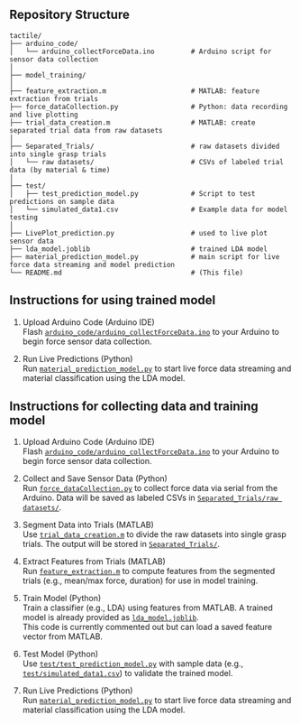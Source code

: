 ##  Repository Structure
<pre><code>tactile/
├── arduino_code/
│   └── arduino_collectForceData.ino         # Arduino script for sensor data collection
│
├── model_training/
│
├── feature_extraction.m                     # MATLAB: feature extraction from trials
├── force_dataCollection.py                  # Python: data recording and live plotting
├── trial_data_creation.m                    # MATLAB: create separated trial data from raw datasets
│
├── Separated_Trials/                        # raw datasets divided into single grasp trials
│   └── raw datasets/                        # CSVs of labeled trial data (by material & time)
│
├── test/
│   ├── test_prediction_model.py             # Script to test predictions on sample data
│   └── simulated_data1.csv                  # Example data for model testing
│
├── LivePlot_prediction.py                   # used to live plot sensor data
├── lda_model.joblib                         # trained LDA model
├── material_prediction_model.py             # main script for live force data streaming and model prediction
└── README.md                                # (This file)
</code></pre>



## Instructions for using trained model

1. Upload Arduino Code (Arduino IDE)  
   Flash [`arduino_code/arduino_collectForceData.ino`](arduino_code/arduino_collectForceData.ino) to your Arduino to begin force sensor data collection.

2. Run Live Predictions (Python)  
   Run [`material_prediction_model.py`](material_prediction_model.py) to start live force data streaming and material classification using the LDA model.



## Instructions for collecting data and training model

1. Upload Arduino Code (Arduino IDE)  
   Flash [`arduino_code/arduino_collectForceData.ino`](arduino_code/arduino_collectForceData.ino) to your Arduino to begin force sensor data collection.

2. Collect and Save Sensor Data (Python)  
   Run [`force_dataCollection.py`](force_dataCollection.py) to collect force data via serial from the Arduino. Data will be saved as labeled CSVs in [`Separated_Trials/raw datasets/`](Separated_Trials/raw%20datasets/).

3. Segment Data into Trials (MATLAB)  
   Use [`trial_data_creation.m`](trial_data_creation.m) to divide the raw datasets into single grasp trials. The output will be stored in [`Separated_Trials/`](Separated_Trials/).

4. Extract Features from Trials (MATLAB)  
   Run [`feature_extraction.m`](feature_extraction.m) to compute features from the segmented trials (e.g., mean/max force, duration) for use in model training.

5. Train Model (Python)  
   Train a classifier (e.g., LDA) using features from MATLAB. A trained model is already provided as [`lda_model.joblib`](lda_model.joblib).  
   This code is currently commented out but can load a saved feature vector from MATLAB.

6. Test Model (Python)  
   Use [`test/test_prediction_model.py`](test/test_prediction_model.py) with sample data (e.g., [`test/simulated_data1.csv`](test/simulated_data1.csv)) to validate the trained model.

7. Run Live Predictions (Python)  
   Run [`material_prediction_model.py`](material_prediction_model.py) to start live force data streaming and material classification using the LDA model.


